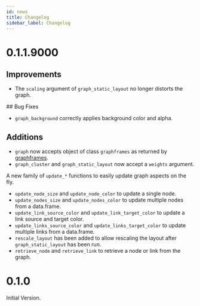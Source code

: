 ```yaml
---
id: news
title: Changelog
sidebar_label: Changelog
---
```


# 0.1.1.9000

## Improvements

- The `scaling` argument of `graph_static_layout` no longer distorts the graph.

## Bug Fixes

- `graph_background` correctly applies background color and alpha.

## Additions

- `graph` now accepts object of class `graphframes` as returned by [graphframes](https://github.com/rstudio/graphframes).
- `graph_cluster` and `graph_static_layout` now accept a `weights` argument.

A new family of `update_*` functions to easily update graph aspects on the fly.

- `update_node_size` and `update_node_color` to update a single node.
- `update_nodes_size` and `update_nodes_color` to update multiple nodes from a data.frame.
- `update_link_source_color` and `update_link_target_color` to update a link source and target color.
- `update_links_source_color` and `update_links_target_color` to update multiple links from a data.frame.
- `rescale_layout` has been added to allow rescaling the layout after `graph_static_layout` has been run.
- `retrieve_node` and `retrieve_link` to retrieve a node or link from the graph.

# 0.1.0

Initial Version.

